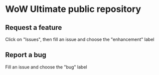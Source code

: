 # WoW Ultimate public repository

## Request a feature

Click on "Issues", then fill an issue and choose the "enhancement" label

## Report a bug

Fill an issue and choose the "bug" label
